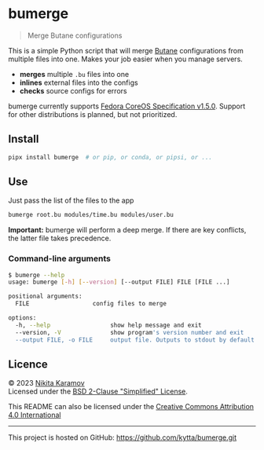 <!--
SPDX-FileCopyrightText: © 2023 Nikita Karamov <me@kytta.dev>
SPDX-License-Identifier: CC-BY-4.0 OR BSD-2-Clause
-->

# bumerge

> Merge Butane configurations

This is a simple Python script that will merge [Butane] configurations from
multiple files into one. Makes your job easier when you manage servers.

- **merges** multiple `.bu` files into one
- **inlines** external files into the configs
- **checks** source configs for errors

bumerge currently supports [Fedora CoreOS Specification v1.5.0][fcos-1.5].
Support for other distributions is planned, but not prioritized.

## Install

```sh
pipx install bumerge  # or pip, or conda, or pipsi, or ...
```

## Use

Just pass the list of the files to the app

```sh
bumerge root.bu modules/time.bu modules/user.bu
```

**Important:** bumerge will perform a deep merge. If there are key conflicts,
the latter file takes precedence.

### Command-line arguments

```sh
$ bumerge --help
usage: bumerge [-h] [--version] [--output FILE] FILE [FILE ...]

positional arguments:
  FILE                  config files to merge

options:
  -h, --help                 show help message and exit
  --version, -V              show program's version number and exit
  --output FILE, -o FILE     output file. Outputs to stdout by default
```

## Licence

© 2023 [Nikita Karamov]\
Licensed under the [BSD 2-Clause "Simplified" License][BSD-2-Clause].

This README can also be licensed under the
[Creative Commons Attribution 4.0 International][CC-BY-4.0]

---

This project is hosted on GitHub:
<https://github.com/kytta/bumerge.git>

[Butane]: https://coreos.github.io/butane/
[BSD-2-Clause]: https://spdx.org/licenses/BSD-2-Clause.html
[CC-BY-4.0]: https://spdx.org/licenses/CC-BY-4.0.html
[fcos-1.5]: https://coreos.github.io/butane/config-fcos-v1_5/
[nikita karamov]: https://www.kytta.dev/
